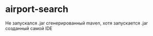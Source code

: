 # airport-search
Не запускался .jar сгенерированный maven, хотя запускается .jar созданный самой IDE
